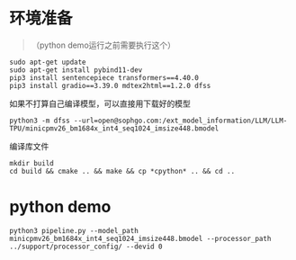 # 环境准备
> （python demo运行之前需要执行这个）
```
sudo apt-get update
sudo apt-get install pybind11-dev
pip3 install sentencepiece transformers==4.40.0
pip3 install gradio==3.39.0 mdtex2html==1.2.0 dfss
```

如果不打算自己编译模型，可以直接用下载好的模型
```
python3 -m dfss --url=open@sophgo.com:/ext_model_information/LLM/LLM-TPU/minicpmv26_bm1684x_int4_seq1024_imsize448.bmodel
```

编译库文件
```
mkdir build
cd build && cmake .. && make && cp *cpython* .. && cd ..
```

# python demo
```
python3 pipeline.py --model_path minicpmv26_bm1684x_int4_seq1024_imsize448.bmodel --processor_path ../support/processor_config/ --devid 0
```
